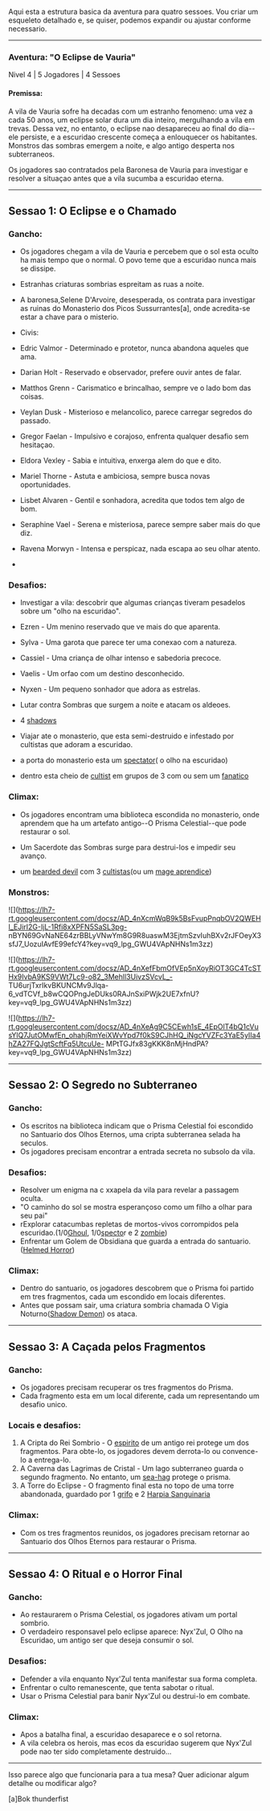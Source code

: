 Aqui esta a estrutura basica da aventura para quatro sessoes. Vou criar um
esqueleto detalhado e, se quiser, podemos expandir ou ajustar conforme
necessario.

* * *

### Aventura: "O Eclipse de Vauria"

Nivel 4 | 5 Jogadores | 4 Sessoes

#### Premissa:

A vila de Vauria sofre ha decadas com um estranho fenomeno: uma vez a cada 50
anos, um eclipse solar dura um dia inteiro, mergulhando a vila em trevas.
Dessa vez, no entanto, o eclipse nao desapareceu ao final do dia--ele
persiste, e a escuridao crescente começa a enlouquecer os habitantes. Monstros
das sombras emergem a noite, e algo antigo desperta nos subterraneos.

Os jogadores sao contratados pela Baronesa de Vauria para investigar e
resolver a situaçao antes que a vila sucumba a escuridao eterna.

* * *

## Sessao 1: O Eclipse e o Chamado

### Gancho:

  * Os jogadores chegam a vila de Vauria e percebem que o sol esta oculto ha mais tempo que o normal. O povo teme que a escuridao nunca mais se dissipe.
  * Estranhas criaturas sombrias espreitam as ruas a noite.
  * A baronesa,Selene D'Arvoire, desesperada, os contrata para investigar as ruinas do Monasterio dos Picos Sussurrantes[a], onde acredita-se estar a chave para o misterio.
  * Civis:

  * Edric Valmor - Determinado e protetor, nunca abandona aqueles que ama.
  * Darian Holt - Reservado e observador, prefere ouvir antes de falar.
  * Matthos Grenn - Carismatico e brincalhao, sempre ve o lado bom das coisas.
  * Veylan Dusk - Misterioso e melancolico, parece carregar segredos do passado.
  * Gregor Faelan - Impulsivo e corajoso, enfrenta qualquer desafio sem hesitaçao.
  * Eldora Vexley - Sabia e intuitiva, enxerga alem do que e dito.
  * Mariel Thorne - Astuta e ambiciosa, sempre busca novas oportunidades.
  * Lisbet Alvaren - Gentil e sonhadora, acredita que todos tem algo de bom.
  * Seraphine Vael - Serena e misteriosa, parece sempre saber mais do que diz.
  * Ravena Morwyn - Intensa e perspicaz, nada escapa ao seu olhar atento.
  * 

### Desafios:

  * Investigar a vila: descobrir que algumas crianças tiveram pesadelos sobre um "olho na escuridao".

  * Ezren - Um menino reservado que ve mais do que aparenta.
  * Sylva - Uma garota que parece ter uma conexao com a natureza.
  * Cassiel - Uma criança de olhar intenso e sabedoria precoce.
  * Vaelis - Um orfao com um destino desconhecido.
  * Nyxen - Um pequeno sonhador que adora as estrelas.

  * Lutar contra Sombras que surgem a noite e atacam os aldeoes.

  * 4 [shadows](https://www.google.com/url?q=https://www.dndbeyond.com/monsters/5174958-shadow&sa=D&source=editors&ust=1754137282009413&usg=AOvVaw1FBfrVVUURgzKKJGUVISgZ)

  * Viajar ate o monasterio, que esta semi-destruido e infestado por cultistas que adoram a escuridao.

  * a porta do monasterio esta um [spectator](https://www.google.com/url?q=https://www.dndbeyond.com/monsters/5195209-spectator&sa=D&source=editors&ust=1754137282009765&usg=AOvVaw15ZPjgkM-uUlO3oGpyONj0)( o olho na escuridao)
  * dentro esta cheio de [cultist](https://www.google.com/url?q=https://www.dndbeyond.com/monsters/4904636-cultist&sa=D&source=editors&ust=1754137282009944&usg=AOvVaw2m5P0_xMrGvtY3KgRun6G9) em grupos de 3 com ou sem um [fanatico](https://www.google.com/url?q=https://www.dndbeyond.com/monsters/4904746-cultist-fanatic&sa=D&source=editors&ust=1754137282010091&usg=AOvVaw1JtmI7kAvHN0jj-U3gbAgh)

### Climax:

  * Os jogadores encontram uma biblioteca escondida no monasterio, onde aprendem que ha um artefato antigo--O Prisma Celestial--que pode restaurar o sol.
  * Um Sacerdote das Sombras surge para destrui-los e impedir seu avanço.

  * um [bearded devil](https://www.google.com/url?q=https://www.dndbeyond.com/monsters/5194920-bearded-devil&sa=D&source=editors&ust=1754137282010603&usg=AOvVaw3OEM3gfVUx5HPhYkJTt3Jy) com 3 [cultistas](https://www.google.com/url?q=https://www.dndbeyond.com/monsters/4904636-cultist&sa=D&source=editors&ust=1754137282010695&usg=AOvVaw3krFnmUSk4bq6TllUHf58W)(ou um [mage aprendice](https://www.google.com/url?q=https://www.dndbeyond.com/monsters/5195109-mage-apprentice&sa=D&source=editors&ust=1754137282010799&usg=AOvVaw0JHhdD5LwDBQTevJBH2f1n))

### Monstros:

![](https://lh7-rt.googleusercontent.com/docsz/AD_4nXcmWqB9k5BsFvupPnqbOV2QWEHl_EJirI2G-IjL-1Rfi8xXPFN5SaSL3pg-
nBYN69GvNaNE64zrBBLyVNwYm8G9R8uaswM3EjtmSzvIuhBXv2rJFOeyX3sfJ7_UozuIAvfE99efcY4?key=vq9_lpg_GWU4VApNHNs1m3zz)

![](https://lh7-rt.googleusercontent.com/docsz/AD_4nXefFbmOfVEp5nXoyRiOT3GC4TcSTHx9IvbA9KS9VWt7Lc9-o82_3Mehll3UivzSVcvL_-
TU6urjTxrIkvBKUNCMv9Jlqa-6_vdTCVf_b8wCQOPngJeDUks0RAJnSxiPWjk2UE7xfnU?key=vq9_lpg_GWU4VApNHNs1m3zz)

![](https://lh7-rt.googleusercontent.com/docsz/AD_4nXeAg9C5CEwh1sE_4EpOlT4bQ1cVusYlQ7JutOMwfEn_ohahjRmYeiXWvYpd7f0kS9CJhHQ_iNgcYVZFc3YaE5yIIa4hZA27FQJgtScftFq5UtcuUe-
MPtTGJfx83gKKK8nMjHndPA?key=vq9_lpg_GWU4VApNHNs1m3zz)

* * *

## Sessao 2: O Segredo no Subterraneo

### Gancho:

  * Os escritos na biblioteca indicam que o Prisma Celestial foi escondido no Santuario dos Olhos Eternos, uma cripta subterranea selada ha seculos.
  * Os jogadores precisam encontrar a entrada secreta no subsolo da vila.

### Desafios:

  * Resolver um enigma na c xxapela da vila para revelar a passagem oculta.
  * "O caminho do sol se mostra esperançoso como um filho a olhar para seu pai"
  *  rExplorar catacumbas repletas de mortos-vivos corrompidos pela escuridao.(1/0[Ghoul](https://www.google.com/url?q=https://www.dndbeyond.com/monsters/5195009-ghoul&sa=D&source=editors&ust=1754137282012011&usg=AOvVaw0zaMC09NTB6eZvXluCJQdj), 1/0[specto](https://www.google.com/url?q=https://www.dndbeyond.com/monsters/5195210-specter&sa=D&source=editors&ust=1754137282012150&usg=AOvVaw1NOjphmEUY56daeiZ1-lBO)r e 2 [zombie](https://www.google.com/url?q=https://www.dndbeyond.com/monsters/4775851-zombie&sa=D&source=editors&ust=1754137282012237&usg=AOvVaw0FjpeLQyn0_wRVWsRb9hT-))
  * Enfrentar um Golem de Obsidiana que guarda a entrada do santuario.([Helmed Horror](https://www.google.com/url?q=https://www.dndbeyond.com/monsters/5195072-helmed-horror&sa=D&source=editors&ust=1754137282012445&usg=AOvVaw0vrUznHxqKoyq5RjxgZoe6))

### Climax:

  * Dentro do santuario, os jogadores descobrem que o Prisma foi partido em tres fragmentos, cada um escondido em locais diferentes.
  * Antes que possam sair, uma criatura sombria chamada O Vigia Noturno([Shadow Demon](https://www.google.com/url?q=https://www.dndbeyond.com/monsters/5195200-shadow-demon&sa=D&source=editors&ust=1754137282012872&usg=AOvVaw2_dClTxIAhxhrtYoqTnnjA)) os ataca.

* * *

## Sessao 3: A Caçada pelos Fragmentos

### Gancho:  

  * Os jogadores precisam recuperar os tres fragmentos do Prisma.
  * Cada fragmento esta em um local diferente, cada um representando um desafio unico.

### Locais e desafios:

  1. A Cripta do Rei Sombrio - O [espirito](https://www.google.com/url?q=https://www.dndbeyond.com/monsters/5195008-ghost&sa=D&source=editors&ust=1754137282013586&usg=AOvVaw3POszaNxhgEyVOhKXDMUHQ) de um antigo rei protege um dos fragmentos. Para obte-lo, os jogadores devem derrota-lo ou convence-lo a entrega-lo.
  2. A Caverna das Lagrimas de Cristal - Um lago subterraneo guarda o segundo fragmento. No entanto, um [sea-hag](https://www.google.com/url?q=https://www.dndbeyond.com/monsters/5195198-sea-hag&sa=D&source=editors&ust=1754137282013935&usg=AOvVaw0Y-dWENHN2RRq3oZAbdCw1) protege o prisma.
  3. A Torre do Eclipse - O fragmento final esta no topo de uma torre abandonada, guardado por 1 [grifo](https://www.google.com/url?q=https://www.dndbeyond.com/monsters/5195062-griffon&sa=D&source=editors&ust=1754137282014213&usg=AOvVaw0w8LU3v8Z12K0UZitxf463) e 2 [Harpia Sanguinaria](https://www.google.com/url?q=https://www.dndbeyond.com/monsters/5195069-harpy&sa=D&source=editors&ust=1754137282014315&usg=AOvVaw0IVveSmmiJ0E3HvKvx9iAn)

### Climax:

  * Com os tres fragmentos reunidos, os jogadores precisam retornar ao Santuario dos Olhos Eternos para restaurar o Prisma.

* * *

## Sessao 4: O Ritual e o Horror Final

### Gancho:

  * Ao restaurarem o Prisma Celestial, os jogadores ativam um portal sombrio.
  * O verdadeiro responsavel pelo eclipse aparece: Nyx'Zul, O Olho na Escuridao, um antigo ser que deseja consumir o sol.

### Desafios:

  * Defender a vila enquanto Nyx'Zul tenta manifestar sua forma completa.
  * Enfrentar o culto remanescente, que tenta sabotar o ritual.
  * Usar o Prisma Celestial para banir Nyx'Zul ou destrui-lo em combate.

### Climax:

  * Apos a batalha final, a escuridao desaparece e o sol retorna.
  * A vila celebra os herois, mas ecos da escuridao sugerem que Nyx'Zul pode nao ter sido completamente destruido…

* * *

Isso parece algo que funcionaria para a tua mesa? Quer adicionar algum detalhe
ou modificar algo?

[a]Bok thunderfist

